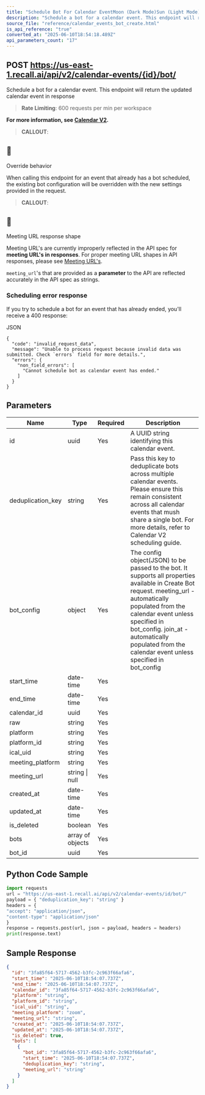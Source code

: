 ```yaml
---
title: "Schedule Bot For Calendar EventMoon (Dark Mode)Sun (Light Mode)"
description: "Schedule a bot for a calendar event. This endpoint will return the updated calendar event in response. This endpoint is rate limited to: 600 requests per min per workspace"
source_file: "reference/calendar_events_bot_create.html"
is_api_reference: "true"
converted_at: "2025-06-10T18:54:18.489Z"
api_parameters_count: "17"
---
```

## POST https://us-east-1.recall.ai/api/v2/calendar-events/{id}/bot/

Schedule a bot for a calendar event. This endpoint will return the updated calendar event in response

> **Rate Limiting**: 600 requests per min per workspace

**For more information, see [Calendar V2](/docs/v2.md).**

> **CALLOUT**:

## 📘

Override behavior

When calling this endpoint for an event that already has a bot scheduled, the existing bot configuration will be overridden with the new settings provided in the request.

> **CALLOUT**:

## 🚧

Meeting URL response shape

Meeting URL's are currently improperly reflected in the API spec for **meeting URL's in responses**. For proper meeting URL shapes in API responses, please see [Meeting URL's](/docs/meeting-urls.md).

`meeting_url`'s that are provided as a **parameter** to the API are reflected accurately in the API spec as strings.



### Scheduling error response

[](#scheduling-error-response)

If you try to schedule a bot for an event that has already ended, you'll receive a 400 response:

JSON

```
{
  "code": "invalid_request_data",
  "message": "Unable to process request because invalid data was submitted. Check `errors` field for more details.",
  "errors": {
    "non_field_errors": [
      "Cannot schedule bot as calendar event has ended."
    ]
  }
}

```
## Parameters

| Name | Type | Required | Description |
| --- | --- | --- | --- |
| id | uuid | Yes | A UUID string identifying this calendar event. |
| deduplication_key | string | Yes | Pass this key to deduplicate bots across multiple calendar events. Please ensure this remain consistent across all calendar events that mush share a single bot. For more details, refer to Calendar V2 scheduling guide. |
| bot_config | object | Yes | The config object(JSON) to be passed to the bot. It supports all properties available in Create Bot request.  meeting_url - automatically populated from the calendar event unless specified in bot_config. join_at - automatically populated from the calendar event unless specified in bot_config |
| start_time | date-time | Yes |  |
| end_time | date-time | Yes |  |
| calendar_id | uuid | Yes |  |
| raw | string | Yes |  |
| platform | string | Yes |  |
| platform_id | string | Yes |  |
| ical_uid | string | Yes |  |
| meeting_platform | string | Yes |  |
| meeting_url | string \| null | Yes |  |
| created_at | date-time | Yes |  |
| updated_at | date-time | Yes |  |
| is_deleted | boolean | Yes |  |
| bots | array of objects | Yes |  |
| bot_id | uuid | Yes |  |

## Python Code Sample

```python
import requests
url = "https://us-east-1.recall.ai/api/v2/calendar-events/id/bot/"
payload = { "deduplication_key": "string" }
headers = {
"accept": "application/json",
"content-type": "application/json"
}
response = requests.post(url, json = payload, headers = headers)
print(response.text)
```

## Sample Response

```json
{
  "id": "3fa85f64-5717-4562-b3fc-2c963f66afa6",
  "start_time": "2025-06-10T18:54:07.737Z",
  "end_time": "2025-06-10T18:54:07.737Z",
  "calendar_id": "3fa85f64-5717-4562-b3fc-2c963f66afa6",
  "platform": "string",
  "platform_id": "string",
  "ical_uid": "string",
  "meeting_platform": "zoom",
  "meeting_url": "string",
  "created_at": "2025-06-10T18:54:07.737Z",
  "updated_at": "2025-06-10T18:54:07.737Z",
  "is_deleted": true,
  "bots": [
    {
      "bot_id": "3fa85f64-5717-4562-b3fc-2c963f66afa6",
      "start_time": "2025-06-10T18:54:07.737Z",
      "deduplication_key": "string",
      "meeting_url": "string"
    }
  ]
}
```
